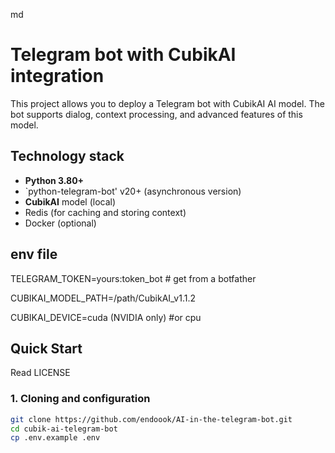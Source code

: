 md
# Telegram bot with CubikAI integration

This project allows you to deploy a Telegram bot with CubikAI AI model. The bot supports dialog, context processing, and advanced features of this model.

## Technology stack
- **Python 3.80+**
- `python-telegram-bot' v20+ (asynchronous version)
- **CubikAI** model (local)
- Redis (for caching and storing context)
- Docker (optional)

## env file
TELEGRAM_TOKEN=yours:token_bot # get from a botfather

CUBIKAI_MODEL_PATH=/path/CubikAI_v1.1.2

CUBIKAI_DEVICE=cuda (NVIDIA only) #or cpu

## Quick Start
Read LICENSE

### 1. Cloning and configuration
```bash
git clone https://github.com/endoook/AI-in-the-telegram-bot.git
cd cubik-ai-telegram-bot
cp .env.example .env

